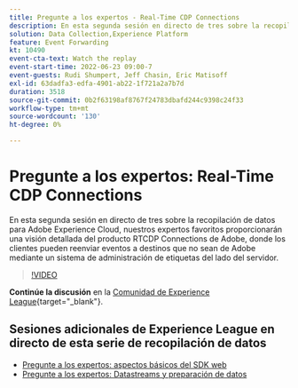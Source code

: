 ```yaml
---
title: Pregunte a los expertos - Real-Time CDP Connections
description: En esta segunda sesión en directo de tres sobre la recopilación de datos para Adobe Experience Cloud, nuestros expertos favoritos proporcionarán una visión detallada del producto RTCDP Connections de Adobe, donde los clientes pueden reenviar eventos a destinos que no sean de Adobe mediante un sistema de administración de etiquetas del lado del servidor.
solution: Data Collection,Experience Platform
feature: Event Forwarding
kt: 10490
event-cta-text: Watch the replay
event-start-time: 2022-06-23 09:00-7
event-guests: Rudi Shumpert, Jeff Chasin, Eric Matisoff
exl-id: 63dadfa3-edfa-4901-ab22-1f721a2a7b7d
duration: 3518
source-git-commit: 0b2f63198af8767f24783dbafd244c9398c24f33
workflow-type: tm+mt
source-wordcount: '130'
ht-degree: 0%

---
```


# Pregunte a los expertos: Real-Time CDP Connections

En esta segunda sesión en directo de tres sobre la recopilación de datos para Adobe Experience Cloud, nuestros expertos favoritos proporcionarán una visión detallada del producto RTCDP Connections de Adobe, donde los clientes pueden reenviar eventos a destinos que no sean de Adobe mediante un sistema de administración de etiquetas del lado del servidor.

>[!VIDEO](https://video.tv.adobe.com/v/344251/?quality=12&learn=on)

**Continúe la discusión** en la [Comunidad de Experience League](https://experienceleaguecommunities.adobe.com/t5/adobe-experience-platform-launch/experience-league-live-post-session-discussion-real-time-cdp/m-p/458195?profile.language=es#M285){target="_blank"}.

## Sesiones adicionales de Experience League en directo de esta serie de recopilación de datos

* [Pregunte a los expertos: aspectos básicos del SDK web](exl-live-episode-05-26-22.md)
* [Pregunte a los expertos: Datastreams y preparación de datos](exl-live-episode-07-21-22.md)

